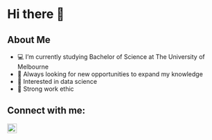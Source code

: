 # Hi there 👋
## About Me
- 💻 I’m currently studying Bachelor of Science at The University of Melbourne
- 🌱 Always looking for new opportunities to expand my knowledge
- 💞️ Interested in data science
- 🦾 Strong work ethic

## Connect with me:
[<img align="left" alt="KavGol | LinkedIn" width="22px" src="https://cdn.jsdelivr.net/npm/simple-icons@v3/icons/linkedin.svg" />][linkedin]

[linkedin]: https://www.linkedin.com/in/kaveesh-gollaheennalage-749199247/

<!---
KavGo/KavGo is a ✨ special ✨ repository because its `README.md` (this file) appears on your GitHub profile.
You can click the Preview link to take a look at your changes.
--->

